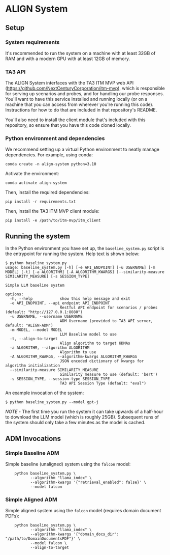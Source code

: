 # ALIGN System

## Setup

### System requirements
It's recommended to run the system on a machine with at least 32GB of
RAM and with a modern GPU with at least 12GB of memory.

### TA3 API
The ALIGN System interfaces with the TA3 ITM MVP web API
(https://github.com/NextCenturyCorporation/itm-mvp), which is
responsible for serving up scenarios and probes, and for handling our
probe responses.  You'll want to have this service installed and
running locally (or on a machine that you can access from wherever
you're running this code).  Instructions for how to do that are
included in that repository's README.

You'll also need to install the client module that's included with
this repository, so ensure that you have this code cloned locally.

### Python environment and dependencies

We recommend setting up a virtual Python environment to neatly manage
dependencies.  For example, using conda:

```
conda create -n align-system python=3.10
```

Activate the environment:
```
conda activate align-system
```

Then, install the required dependencies:
```
pip install -r requirements.txt
```

Then, install the TA3 ITM MVP client module:
```
pip install -e /path/to/itm-mvp/itm_client
```

## Running the system

In the Python environment you have set up, the `baseline_system.py`
script is the entrypoint for running the system.  Help text is shown
below:

```
$ python baseline_system.py
usage: baseline_system.py [-h] [-e API_ENDPOINT] [-u USERNAME] [-m MODEL] [-t] [-a ALGORITHM] [-A ALGORITHM_KWARGS] [--similarity-measure SIMILARITY_MEASURE] [-s SESSION_TYPE]

Simple LLM baseline system

options:
  -h, --help            show this help message and exit
  -e API_ENDPOINT, --api_endpoint API_ENDPOINT
                        Restful API endpoint for scenarios / probes (default: "http://127.0.0.1:8080")
  -u USERNAME, --username USERNAME
                        ADM Username (provided to TA3 API server, default: "ALIGN-ADM")
  -m MODEL, --model MODEL
                        LLM Baseline model to use
  -t, --align-to-target
                        Align algorithm to target KDMAs
  -a ALGORITHM, --algorithm ALGORITHM
                        Algorithm to use
  -A ALGORITHM_KWARGS, --algorithm-kwargs ALGORITHM_KWARGS
                        JSON encoded dictionary of kwargs for algorithm initialization
  --similarity-measure SIMILARITY_MEASURE
                        Similarity measure to use (default: 'bert')
  -s SESSION_TYPE, --session-type SESSION_TYPE
                        TA3 API Session Type (default: "eval")
```

An example invocation of the system:
```
$ python baseline_system.py --model gpt-j
```

*NOTE* - The first time you run the system it can take upwards of a
half-hour to download the LLM model (which is roughly 25GB).
Subsequent runs of the system should only take a few minutes as the
model is cached.

## ADM Invocations

### Simple Baseline ADM

Simple baseline (unaligned) system using the `falcon` model:
```
    python baseline_system.py \
           --algorithm "llama_index" \
           --algorithm-kwargs '{"retrieval_enabled": false}' \
           --model falcon
```

### Simple Aligned ADM

Simple aligned system using the `falcon` model (requires domain document PDFs):
```
    python baseline_system.py \
           --algorithm "llama_index" \
           --algorithm-kwargs '{"domain_docs_dir": "/path/to/DomainDocumentsPDF"}' \
           --model falcon \
           --align-to-target
```
